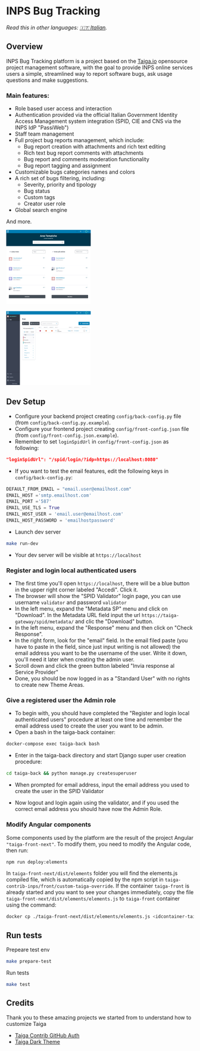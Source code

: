 # INPS Bug Tracking
*Read this in other languages: [🇮🇹 Italian](README.it.md).*

## Overview

INPS Bug Tracking platform is a project based on the [Taiga.io](https://www.taiga.io/) opensource project management software, with the goal to provide INPS online services users a simple, streamlined way to report software bugs, ask usage questions and make suggestions.

### Main features:

 - Role based user access and interaction
 - Authentication provided via the official Italian Government Identity Access Management system integration (SPID, CIE and CNS via the INPS IdP "PassiWeb")
 - Staff team management
 - Full project bug reports management, which include:
	 - Bug report creation with attachments and rich text editing
	 - Rich text bug report comments with attachments
	 - Bug report and comments moderation functionality
	 - Bug report tagging and assignment
 - Customizable bugs categories names and colors
 - A rich set of bugs filtering, including:
	 - Severity, priority and tipology
	 - Bug status
	 - Custom tags
	 - Creator user role
 - Global search engine

And more.

<img src="docs/public/discovery_view.png" width="45%" height="45%" alt="Dashboard View">

<br>
<br>

<img src="docs/public/bug_view_filters.png" width="45%" height="45%" alt="Bugs List View">

## Dev Setup

- Configure your backend project creating `config/back-config.py` file (from `config/back-config.py.example`).
- Configure your frontend project creating `config/front-config.json` file (from `config/front-config.json.example`).
- Remember to set `loginSpidUrl` in `config/front-config.json` as following:

```json
"loginSpidUrl": "/spid/login/?idp=https://localhost:8080"
```

- If you want to test the email features, edit the following keys in `config/back-config.py`:

```python
DEFAULT_FROM_EMAIL = "email.user@emailhost.com"
EMAIL_HOST ='smtp.emailhost.com'
EMAIL_PORT ='587'
EMAIL_USE_TLS = True
EMAIL_HOST_USER = 'email.user@emailhost.com'
EMAIL_HOST_PASSWORD = 'emailhostpassword'
```

- Launch dev server

```sh
make run-dev
```

- Your dev server will be visible at `https://localhost`

### Register and login local authenticated users

- The first time you'll open `https://localhost`, there will be a blue button in the upper right corner labeled "Accedi". Click it.
- The browser will show the "SPID Validator" login page, you can use username `validator` and password `validator`
- In the left menu, expand the "Metadata SP" menu and click on "Download". In the Metadata URL field input the url `https://taiga-gateway/spid/metadata/` and clic the "Download" button.
- In the left menu, expand the "Response" menu and then click on "Check Response".
- In the right form, look for the "email" field. In the email filed paste (you have to paste in the field, since just input writing is not allowed) the email address you want to be the username of the user. Write it down, you'll need it later when creating the admin user.
- Scroll down and click the green button labeled "Invia response al Service Provider"
- Done, you should be now logged in as a "Standard User" with no rights to create new Theme Areas.

### Give a registered user the Admin role
- To begin with, you should have completed the "Register and login local authenticated users" procedure at least one time and remember the email address used to create the user you want to be admin.
- Open a bash in the taiga-back container:

```sh
docker-compose exec taiga-back bash
```

- Enter in the taiga-back directory and start Django super user creation procedure:

```sh
cd taiga-back && python manage.py createsuperuser
```

- When prompted for email address, input the email address you used to create the user in the SPID Validator

- Now logout and login again using the validator, and if you used the correct email address you should have now the Admin Role.

### Modify Angular components

Some components used by the platform are the result of the project
Angular `"taiga-front-next"`. To modify them, you need to modify the Angular code,
then run:

```sh
npm run deploy:elements
```

In `taiga-front-next/dist/elements` folder you will find the elements.js compiled file,
which is automatically copied by the npm script in `taiga-contrib-inps/front/custom-taiga-override`.
If the container `taiga-front` is already started and you want to see your
changes immediately, copy the file `taiga-front-next/dist/elements/elements.js`
to `taiga-front` container using the command:

```sh
docker cp ./taiga-front-next/dist/elements/elements.js <idcontainer-taiga-front>:/taiga-front/elements.js
```

## Run tests

Prepeare test env

```sh
make prepare-test
```

Run tests

```sh
make test
```

## Credits

Thank you to these amazing projects we started from to understand how to customize
Taiga
- [Taiga Contrib GitHub Auth](https://github.com/kaleidos-ventures/taiga-contrib-github-auth/)
- [Taiga Dark Theme](https://github.com/Monogramm/taiga-dark)
